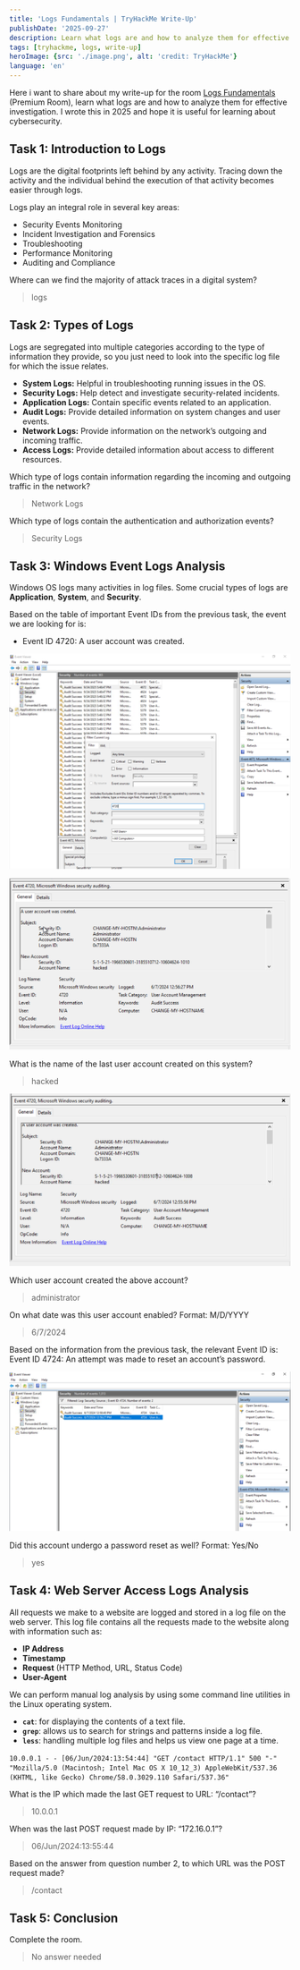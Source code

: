 ```yaml
---
title: 'Logs Fundamentals | TryHackMe Write-Up'
publishDate: '2025-09-27'
description: Learn what logs are and how to analyze them for effective investigation.
tags: [tryhackme, logs, write-up]
heroImage: {src: './image.png', alt: 'credit: TryHackMe'}
language: 'en'
---
```

Here i want to share about my write-up for the room [Logs Fundamentals](https://tryhackme.com/room/logsfundamentals) (Premium Room), learn what logs are and how to analyze them for effective investigation. I wrote this in 2025 and hope it is useful for learning about cybersecurity.

## Task 1: Introduction to Logs

Logs are the digital footprints left behind by any activity. Tracing down the activity and the individual behind the execution of that activity becomes easier through logs.

Logs play an integral role in several key areas:

- Security Events Monitoring
- Incident Investigation and Forensics
- Troubleshooting
- Performance Monitoring
- Auditing and Compliance

Where can we find the majority of attack traces in a digital system?
>logs

## Task 2: Types of Logs

Logs are segregated into multiple categories according to the type of information they provide, so you just need to look into the specific log file for which the issue relates.

- **System Logs:** Helpful in troubleshooting running issues in the OS.
- **Security Logs:** Help detect and investigate security-related incidents.
- **Application Logs:** Contain specific events related to an application.
- **Audit Logs:** Provide detailed information on system changes and user events.
- **Network Logs:** Provide information on the network’s outgoing and incoming traffic.
- **Access Logs:** Provide detailed information about access to different resources.

Which type of logs contain information regarding the incoming and outgoing traffic in the network?
>Network Logs

Which type of logs contain the authentication and authorization events?
>Security Logs

## Task 3: Windows Event Logs Analysis

Windows OS logs many activities in log files. Some crucial types of logs are **Application**, **System**, and **Security**.

Based on the table of important Event IDs from the previous task, the event we are looking for is:

- Event ID 4720: A user account was created.

![alt text](image-1.png)

![alt text](image-2.png)

What is the name of the last user account created on this system?
>hacked

![alt text](image-3.png)

Which user account created the above account?
>administrator

On what date was this user account enabled? Format: M/D/YYYY
>6/7/2024

Based on the information from the previous task, the relevant Event ID is:
Event ID 4724: An attempt was made to reset an account’s password.

![alt text](image-4.png)

Did this account undergo a password reset as well? Format: Yes/No
>yes

## Task 4: Web Server Access Logs Analysis

All requests we make to a website are logged and stored in a log file on the web server. This log file contains all the requests made to the website along with information such as:

- **IP Address**
- **Timestamp**
- **Request** (HTTP Method, URL, Status Code)
- **User-Agent**

We can perform manual log analysis by using some command line utilities in the Linux operating system.

- **`cat`**: for displaying the contents of a text file.
- **`grep`**: allows us to search for strings and patterns inside a log file.
- **`less`**: handling multiple log files and helps us view one page at a time.

`10.0.0.1 - - [06/Jun/2024:13:54:44] "GET /contact HTTP/1.1" 500 "-" "Mozilla/5.0 (Macintosh; Intel Mac OS X 10_12_3) AppleWebKit/537.36 (KHTML, like Gecko) Chrome/58.0.3029.110 Safari/537.36"`

What is the IP which made the last GET request to URL: “/contact”?
>10.0.0.1

When was the last POST request made by IP: “172.16.0.1”?
>06/Jun/2024:13:55:44

Based on the answer from question number 2, to which URL was the POST request made?
>/contact

## Task 5: Conclusion

Complete the room.
>No answer needed
